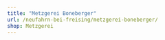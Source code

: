 ```yaml
---
title: "Metzgerei Boneberger"
url: /neufahrn-bei-freising/metzgerei-boneberger/
shop: Metzgerei
---
```

